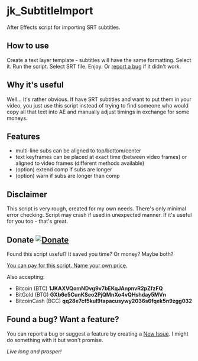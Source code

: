 # jk_SubtitleImport
After Effects script for importing SRT subtitles.

## How to use
Create a text layer template - subtitles will have the same formatting.
Select it.
Run the script.
Select SRT file.
Enjoy. Or [report a bug](https://github.com/Issity/jk_SubtitleImport/issues/new) if it didn't work.

## Why it's useful
Well... It's rather obvious. If have SRT subtitles and want to put them in your video, you just use this script instead of trying to find someone who would copy all that text into AE and manually adjust timings in exchange for some moneys.

## Features
- multi-line subs can be aligned to top/bottom/center
- text keyframes can be placed at exact time (between video frames) or aligned to video frames (different methods available)
- (option) extend comp if subs are longer
- (option) warn if subs are longer than comp

## Disclaimer
This script is very rough, created for my own needs. There's only minimal error checking. Script may crash if used in unexpected manner.
If it's useful for you too - that's great.

## Donate [![Donate](https://img.shields.io/badge/send-donation-brightgreen.svg)](https://www.paypal.com/cgi-bin/webscr?cmd=_s-xclick&hosted_button_id=SCQP22FPELH4J)
Found this script useful? It saved you time? Or money? Maybe both?

[You can pay for this script.  Name your own price.](https://www.paypal.com/cgi-bin/webscr?cmd=_s-xclick&hosted_button_id=SCQP22FPELH4J)

Also accepting:
* Bitcoin (BTC) **1JKAXVQomNDvg9v7bEKqJAnpnvR2pZfzFQ**
* BitGold (BTG) **GXb6c5CunKSeo2PjQMnXo4vQHshday5MVn**
* BitcoinCash (BCC) **qq28e7cf5kul9tapacusywy2036s6fqek5n9zgg032**

## Found a bug? Want a feature?
You can report a bug or suggest a feature by creating a [New Issue](https://github.com/Issity/jk_SubtitleImport/issues/new).
I might do something with it but won't promise.

_Live long and prosper!_
